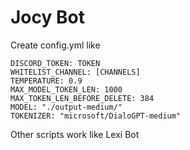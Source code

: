 # Jocy Bot
Create config.yml like

```
DISCORD_TOKEN: TOKEN
WHITELIST_CHANNEL: [CHANNELS]
TEMPERATURE: 0.9
MAX_MODEL_TOKEN_LEN: 1000
MAX_TOKEN_LEN_BEFORE_DELETE: 384
MODEL: "./output-medium/"
TOKENIZER: "microsoft/DialoGPT-medium"

```

Other scripts work like Lexi Bot

